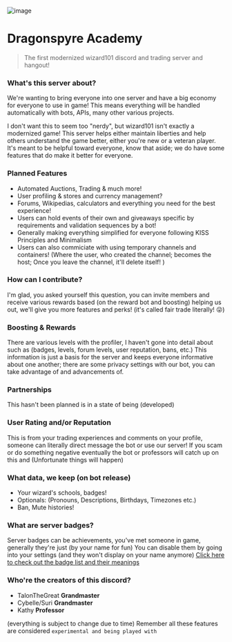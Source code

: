 ![image](https://github.com/Carabelle/dragonspyre-academy/blob/main/git_banner.png)
# Dragonspyre Academy
> The first modernized wizard101 discord and trading server and hangout!

### What's this server about?
We're wanting to bring everyone into one server and have a big economy for everyone to use in game!
This means everything will be handled automatically with bots, APIs, many other various projects.

I don't want this to seem too "nerdy", but wizard101 isn't exactly a modernized game!
This server helps either maintain liberties and help others understand the game better, either you're new or a veteran player.
It's meant to be helpful toward everyone, know that aside; we do have some features that do make it better for everyone.

### Planned Features
- Automated Auctions, Trading & much more!
- User profiling & stores and currency management?
- Forums, Wikipedias, calculators and everything you need for the best experience!
- Users can hold events of their own and giveaways specific by requirements and validation sequences by a bot!
- Generally making everything simplified for everyone following KISS Principles and Minimalism
- Users can also commiciate with using temporary channels and containers! (Where the user, who created the channel; becomes the host; 
  Once you leave the channel, it'll delete itself!
)

### How can I contribute?
I'm glad, you asked yourself this question, you can invite members and receive various rewards based (on the reward bot and boosting)
helping us out, we'll give you more features and perks! (it's called fair trade literally! 😜)

### Boosting & Rewards
There are various levels with the profiler, I haven't gone into detail about such as (badges, levels, forum levels, user reputation, bans, etc.)
This information is just a basis for the server and keeps everyone informative about one another; there are some privacy settings with our bot,
you can take advantage of and advancements of.

### Partnerships
This hasn't been planned is in a state of being (developed)

### User Rating and/or Reputation
This is from your trading experiences and comments on your profile, someone can literally direct message the bot or use our server!
If you scam or do something negative eventually the bot or professors will catch up on this and (Unfortunate things will happen)

### What data, we keep (on bot release)
- Your wizard's schools, badges!
- Optionals: (Pronouns, Descriptions, Birthdays, Timezones etc.)
- Ban, Mute histories!

### What are server badges?
Server badges can be achievements, you've met someone in game, generally they're just (by your name for fun)
You can disable them by going into your settings (and they won't display on your name anymore)
[Click here to check out the badge list and their meanings](https://github.com/Carabelle/dragonspyre-academy/blob/main/badges.md)


### Who're the creators of this discord?
- TalonTheGreat **Grandmaster**
- Cybelle/Suri **Grandmaster**
- Kathy **Professor**

(everything is subject to change due to time)
Remember all these features are considered `experimental and being played with`
